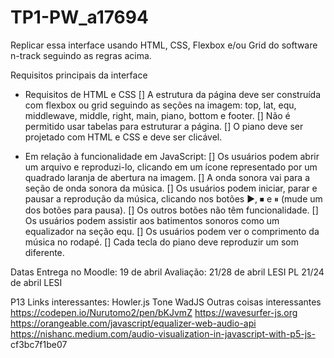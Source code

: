 # TP1-PW_a17694

Replicar essa interface usando HTML, CSS, Flexbox e/ou Grid do software n-track seguindo as regras acima.

Requisitos principais da interface
- Requisitos de HTML e CSS
[] A estrutura da página deve ser construída com flexbox ou grid seguindo as seções na imagem: top, lat, equ, middlewave, middle, right, main, piano, bottom e footer.
[] Não é permitido usar tabelas para estruturar a página.
[] O piano deve ser projetado com HTML e CSS e deve ser clicável.

- Em relação à funcionalidade em JavaScript:
[] Os usuários podem abrir um arquivo e reproduzi-lo, clicando em um ícone representado por um quadrado laranja de abertura na imagem.
[] A onda sonora vai para a seção de onda sonora da música.
[] Os usuários podem iniciar, parar e pausar a reprodução da música, clicando nos botões ▶, ⏹ e ⏸ (mude um dos botões para pausa).
[] Os outros botões não têm funcionalidade.
[] Os usuários podem assistir aos batimentos sonoros como um equalizador na seção equ.
[] Os usuários podem ver o comprimento da música no rodapé.
[] Cada tecla do piano deve reproduzir um som diferente.

Datas
Entrega no Moodle:
19 de abril
Avaliação:
21/28 de abril LESI PL
21/24 de abril LESI

P13 Links interessantes:
Howler.js
Tone
WadJS
Outras coisas interessantes
https://codepen.io/Nurutomo2/pen/bKJvmZ
https://wavesurfer-js.org
https://orangeable.com/javascript/equalizer-web-audio-api
https://nishanc.medium.com/audio-visualization-in-javascript-with-p5-js-
cf3bc7f1be07
